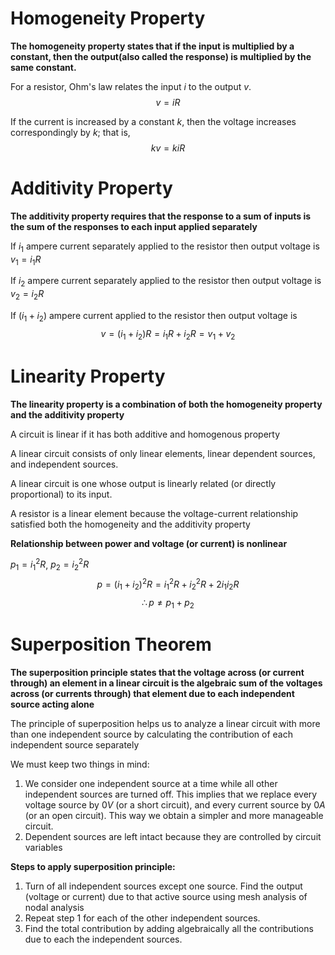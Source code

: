 
# Homogeneity Property

**The homogeneity property states that if the input is multiplied by a constant, then the output(also called the response) is multiplied by the same constant.**

For a resistor, Ohm's law relates the input $i$ to the output $v$.
$$
v = iR
$$

If the current is increased by a constant $k$, then the voltage increases correspondingly by $k$; that is,
$$
kv = kiR
$$


# Additivity Property

**The additivity property requires that the response to a sum of inputs is the sum of the responses to each input applied separately**

If $i_1$ ampere current separately applied to the resistor then output voltage is $v_1 = i_1R$ 

If $i_2$ ampere current separately applied to the resistor then output voltage is $v_2 = i_2R$

If ($i_1 + i_2$) ampere current applied to the resistor then output voltage is
$$
v = (i_1 + i_2)R = i_1R + i_2R = v_1 + v_2
$$


# Linearity Property

**The linearity property is a combination of both the homogeneity property and the additivity property**

A circuit is linear if it has both additive and homogenous property

A linear circuit consists of only linear elements, linear dependent sources, and independent sources.

A linear circuit is one whose output is linearly related (or directly proportional) to its input.

A resistor is a linear element because the voltage-current relationship satisfied both the homogeneity and the additivity property


**Relationship between power and voltage (or current) is nonlinear**

$p_1 = i_1^2R$, $p_2 = i_2^2R$
$$
p = (i_1 + i_2)^2R = i_1^2R + i_2^2R + 2i_1i_2R
$$
$$
\therefore p \ne p_1 + p_2
$$


# Superposition Theorem

**The superposition principle states that the voltage across (or current through) an element in a linear circuit is the algebraic sum of the voltages across (or currents through) that element due to each independent source acting alone**

The principle of superposition helps us to analyze a linear circuit with more than one independent source by calculating the contribution of each independent source separately

We must keep two things in mind:
1. We consider one independent source at a time while all other independent sources are turned off. This implies that we replace every voltage source by 0$V$ (or a short circuit), and every current source by 0$A$ (or an open circuit). This way we obtain a simpler and more manageable circuit.
2. Dependent sources are left intact because they are controlled by circuit variables

**Steps to apply superposition principle:**

1. Turn of all independent sources except one source. Find the output (voltage or current) due to that active source using mesh analysis of nodal analysis
2. Repeat step 1 for each of the other independent sources.
3. Find the total contribution by adding algebraically all the contributions due to each the independent sources.